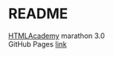 # README

[HTMLAcademy](https://htmlacademy.ru) marathon 3.0 
<br/>
GitHub Pages [link](https://mstranger.github.io/scandi)